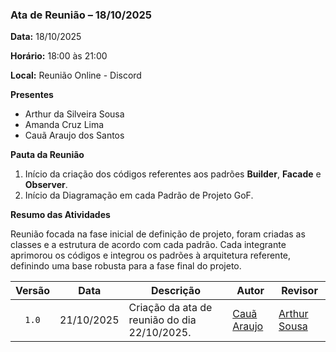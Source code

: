 ### Ata de Reunião – 18/10/2025

**Data:** 18/10/2025

**Horário:** 18:00 às 21:00

**Local:** Reunião Online - Discord

**Presentes**

- Arthur da Silveira Sousa
- Amanda Cruz Lima
- Cauã Araujo dos Santos

**Pauta da Reunião**

1. Início da criação dos códigos referentes aos padrões **Builder**, **Facade** e **Observer**.
2. Início da Diagramação em cada Padrão de Projeto GoF.

**Resumo das Atividades**

Reunião focada na fase inicial de definição de projeto, foram criadas as classes e a estrutura de acordo com cada padrão.
Cada integrante aprimorou os códigos e integrou os padrões à arquitetura referente, definindo uma base robusta para a fase final do projeto.

| Versão | Data       | Descrição                                                                                             | Autor                                          | Revisor |
| :----: | ---------- | ----------------------------------------------------------------------------------------------------- | ---------------------------------------------- | ------- |
|  `1.0` | 21/10/2025 | Criação da ata de reunião do dia 22/10/2025. | [Cauã Araujo](https://github.com/caua08) |  [Arthur Sousa](https://github.com/Tutzs)